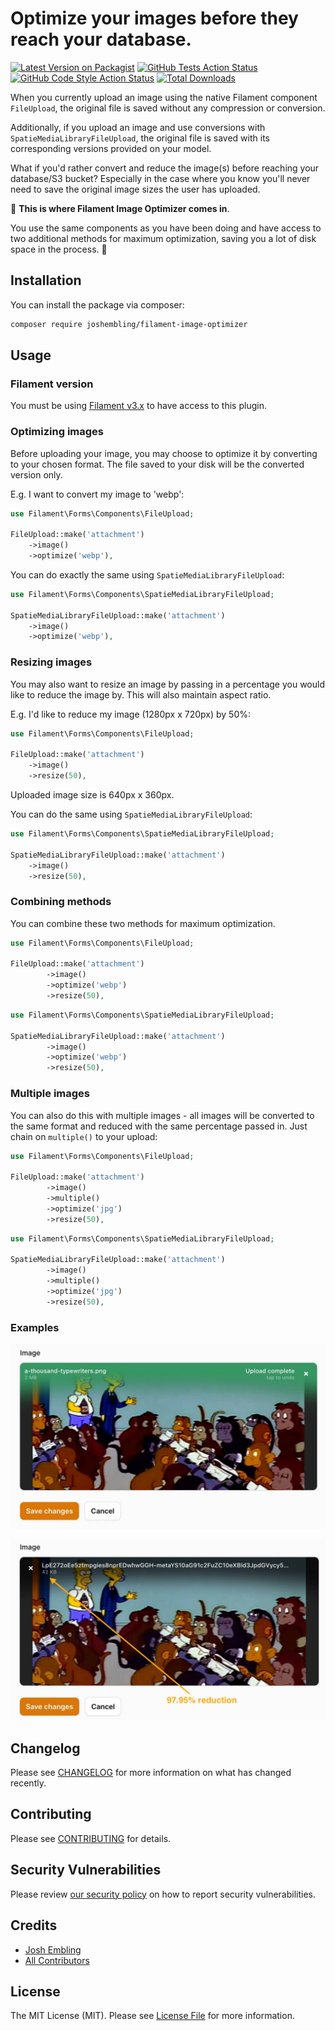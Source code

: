 # Optimize your images before they reach your database.

[![Latest Version on Packagist](https://img.shields.io/packagist/v/joshembling/filament-image-optimizer.svg?style=flat-square)](https://packagist.org/packages/joshembling/filament-image-optimizer)
[![GitHub Tests Action Status](https://img.shields.io/github/actions/workflow/status/joshembling/filament-image-optimizer/run-tests.yml?branch=main&label=tests&style=flat-square)](https://github.com/joshembling/filament-image-optimizer/actions?query=workflow%3Arun-tests+branch%3Amain)
[![GitHub Code Style Action Status](https://img.shields.io/github/actions/workflow/status/joshembling/filament-image-optimizer/fix-php-code-style-issues.yml?branch=main&label=code%20style&style=flat-square)](https://github.com/joshembling/filament-image-optimizer/actions?query=workflow%3A"Fix+PHP+code+style+issues"+branch%3Amain)
[![Total Downloads](https://img.shields.io/packagist/dt/joshembling/filament-image-optimizer.svg?style=flat-square)](https://packagist.org/packages/joshembling/filament-image-optimizer)

When you currently upload an image using the native Filament component `FileUpload`, the original file is saved without any compression or conversion.

Additionally, if you upload an image and use conversions with `SpatieMediaLibraryFileUpload`, the original file is saved with its corresponding versions provided on your model. 

What if you'd rather convert and reduce the image(s) before reaching your database/S3 bucket? Especially in the case where you know you'll never need to save the original image sizes the user has uploaded.

🤳 **This is where Filament Image Optimizer comes in**. 

You use the same components as you have been doing and have access to two additional methods for maximum optimization, saving you a lot of disk space in the process. 🎉

## Installation

You can install the package via composer:

```bash
composer require joshembling/filament-image-optimizer
```

## Usage

### Filament version

You must be using [Filament v3.x](https://filamentphp.com/docs/3.x/panels/installation) to have access to this plugin.

### Optimizing images

Before uploading your image, you may choose to optimize it by converting to your chosen format. The file saved to your disk will be the converted version only.

E.g. I want to convert my image to 'webp': 

`````php
use Filament\Forms\Components\FileUpload;

FileUpload::make('attachment')
    ->image()
    ->optimize('webp'),
`````

You can do exactly the same using `SpatieMediaLibraryFileUpload`:

`````php
use Filament\Forms\Components\SpatieMediaLibraryFileUpload;

SpatieMediaLibraryFileUpload::make('attachment')
    ->image()
    ->optimize('webp'),
`````

### Resizing images

You may also want to resize an image by passing in a percentage you would like to reduce the image by. This will also maintain aspect ratio.

E.g. I'd like to reduce my image (1280px x 720px) by 50%:

`````php
use Filament\Forms\Components\FileUpload;

FileUpload::make('attachment')
    ->image()
    ->resize(50),
`````

Uploaded image size is 640px x 360px.

You can do the same using `SpatieMediaLibraryFileUpload`:

`````php
use Filament\Forms\Components\SpatieMediaLibraryFileUpload;

SpatieMediaLibraryFileUpload::make('attachment')
    ->image()
    ->resize(50),
`````

### Combining methods

You can combine these two methods for maximum optimization.

`````php
use Filament\Forms\Components\FileUpload;

FileUpload::make('attachment')
		->image()
		->optimize('webp')
		->resize(50),
`````

`````php
use Filament\Forms\Components\SpatieMediaLibraryFileUpload;

SpatieMediaLibraryFileUpload::make('attachment')
    	->image()
		->optimize('webp')
    	->resize(50),
`````

### Multiple images

You can also do this with multiple images - all images will be converted to the same format and reduced with the same percentage passed in. Just chain on `multiple()` to your upload:

`````php
use Filament\Forms\Components\FileUpload;

FileUpload::make('attachment')
		->image()
		->multiple()
		->optimize('jpg')
		->resize(50),
`````

`````php
use Filament\Forms\Components\SpatieMediaLibraryFileUpload;

SpatieMediaLibraryFileUpload::make('attachment')
		->image()
		->multiple()
		->optimize('jpg')
		->resize(50),
`````

### Examples 

![Before](images/before.jpg) 

![After](images/after.jpg)

## Changelog

Please see [CHANGELOG](CHANGELOG.md) for more information on what has changed recently.

## Contributing

Please see [CONTRIBUTING](.github/CONTRIBUTING.md) for details.

## Security Vulnerabilities

Please review [our security policy](../../security/policy) on how to report security vulnerabilities.

## Credits

- [Josh Embling](https://github.com/joshembling)
- [All Contributors](../../contributors)

## License

The MIT License (MIT). Please see [License File](LICENSE.md) for more information.
